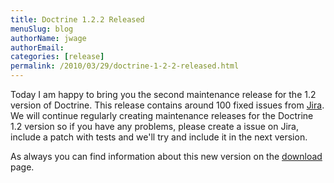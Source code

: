 ```yaml
---
title: Doctrine 1.2.2 Released
menuSlug: blog
authorName: jwage 
authorEmail: 
categories: [release]
permalink: /2010/03/29/doctrine-1-2-2-released.html
---
```

Today I am happy to bring you the second maintenance release for the 1.2
version of Doctrine. This release contains around 100 fixed issues from
[Jira](http://www.doctrine-project.org/jira/browse/DC/fixforversion/10047).
We will continue regularly creating maintenance releases for the
Doctrine 1.2 version so if you have any problems, please create a issue
on Jira, include a patch with tests and we'll try and include it in the
next version.

As always you can find information about this new version on the
[download](http://www.doctrine-project.org/download) page.
